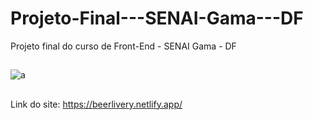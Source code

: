 # Projeto-Final---SENAI-Gama---DF
Projeto final do curso de Front-End - SENAI Gama - DF
##
![a](https://user-images.githubusercontent.com/95501061/162592355-ddaf33a1-0fea-41b9-80fd-2aa57124fa0e.jpg)
##
Link do site: https://beerlivery.netlify.app/

